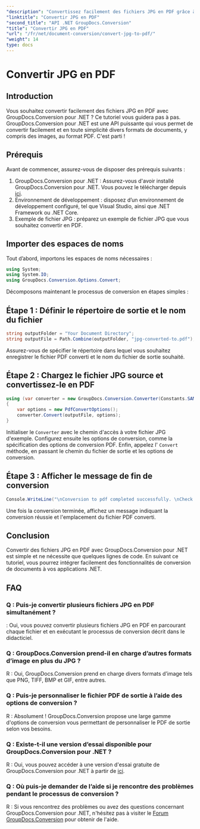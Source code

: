 ```yaml
---
"description": "Convertissez facilement des fichiers JPG en PDF grâce à GroupDocs.Conversion pour .NET. Suivez ce tutoriel étape par étape pour une conversion fluide de vos documents."
"linktitle": "Convertir JPG en PDF"
"second_title": "API .NET GroupDocs.Conversion"
"title": "Convertir JPG en PDF"
"url": "/fr/net/document-conversion/convert-jpg-to-pdf/"
"weight": 14
type: docs
---
```

# Convertir JPG en PDF

## Introduction

Vous souhaitez convertir facilement des fichiers JPG en PDF avec GroupDocs.Conversion pour .NET ? Ce tutoriel vous guidera pas à pas. GroupDocs.Conversion pour .NET est une API puissante qui vous permet de convertir facilement et en toute simplicité divers formats de documents, y compris des images, au format PDF. C'est parti !

## Prérequis

Avant de commencer, assurez-vous de disposer des prérequis suivants :

1. GroupDocs.Conversion pour .NET : Assurez-vous d'avoir installé GroupDocs.Conversion pour .NET. Vous pouvez le télécharger depuis [ici](https://releases.groupdocs.com/conversion/net/).
2. Environnement de développement : disposez d’un environnement de développement configuré, tel que Visual Studio, ainsi que .NET Framework ou .NET Core.
3. Exemple de fichier JPG : préparez un exemple de fichier JPG que vous souhaitez convertir en PDF.

## Importer des espaces de noms

Tout d’abord, importons les espaces de noms nécessaires :

```csharp
using System;
using System.IO;
using GroupDocs.Conversion.Options.Convert;
```

Décomposons maintenant le processus de conversion en étapes simples :

## Étape 1 : Définir le répertoire de sortie et le nom du fichier

```csharp
string outputFolder = "Your Document Directory";
string outputFile = Path.Combine(outputFolder, "jpg-converted-to.pdf");
```

Assurez-vous de spécifier le répertoire dans lequel vous souhaitez enregistrer le fichier PDF converti et le nom du fichier de sortie souhaité.

## Étape 2 : Chargez le fichier JPG source et convertissez-le en PDF

```csharp
using (var converter = new GroupDocs.Conversion.Converter(Constants.SAMPLE_JPG))
{
    var options = new PdfConvertOptions();
    converter.Convert(outputFile, options);
}
```

Initialiser le `Converter` avec le chemin d'accès à votre fichier JPG d'exemple. Configurez ensuite les options de conversion, comme la spécification des options de conversion PDF. Enfin, appelez l' `Convert` méthode, en passant le chemin du fichier de sortie et les options de conversion.

## Étape 3 : Afficher le message de fin de conversion

```csharp
Console.WriteLine("\nConversion to pdf completed successfully. \nCheck output in {0}", outputFolder);
```

Une fois la conversion terminée, affichez un message indiquant la conversion réussie et l'emplacement du fichier PDF converti.

## Conclusion

Convertir des fichiers JPG en PDF avec GroupDocs.Conversion pour .NET est simple et ne nécessite que quelques lignes de code. En suivant ce tutoriel, vous pourrez intégrer facilement des fonctionnalités de conversion de documents à vos applications .NET.

## FAQ

### Q : Puis-je convertir plusieurs fichiers JPG en PDF simultanément ?

: Oui, vous pouvez convertir plusieurs fichiers JPG en PDF en parcourant chaque fichier et en exécutant le processus de conversion décrit dans le didacticiel.

### Q : GroupDocs.Conversion prend-il en charge d’autres formats d’image en plus du JPG ?

R : Oui, GroupDocs.Conversion prend en charge divers formats d’image tels que PNG, TIFF, BMP et GIF, entre autres.

### Q : Puis-je personnaliser le fichier PDF de sortie à l’aide des options de conversion ?

R : Absolument ! GroupDocs.Conversion propose une large gamme d'options de conversion vous permettant de personnaliser le PDF de sortie selon vos besoins.

### Q : Existe-t-il une version d’essai disponible pour GroupDocs.Conversion pour .NET ?

R : Oui, vous pouvez accéder à une version d'essai gratuite de GroupDocs.Conversion pour .NET à partir de [ici](https://releases.groupdocs.com/).

### Q : Où puis-je demander de l’aide si je rencontre des problèmes pendant le processus de conversion ?

R : Si vous rencontrez des problèmes ou avez des questions concernant GroupDocs.Conversion pour .NET, n'hésitez pas à visiter le [Forum GroupDocs.Conversion](https://forum.groupdocs.com/c/conversion/11) pour obtenir de l'aide.